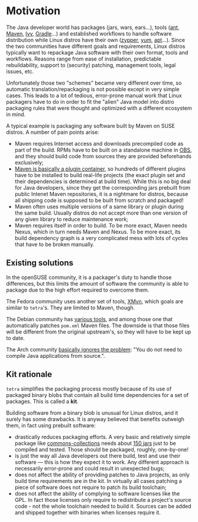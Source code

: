 # Motivation

The Java developer world has packages (jars, wars, ears...), tools ([ant](http://ant.apache.org/), [Maven](http://maven.apache.org/), [Ivy](http://ant.apache.org/ivy/), [Gradle](http://www.gradle.org/)...) and established workflows to handle software distribution while Linux distros have their own ([zypper](http://en.opensuse.org/Portal:Zypper), [yum](http://en.wikipedia.org/wiki/Yellowdog_Updater,_Modified), [apt](http://en.wikipedia.org/wiki/Advanced_Packaging_Tool)...). Since the two communities have different goals and requirements, Linux distros typically want to repackage Java software with their own format, tools and workflows. Reasons range from ease of installation, predictable rebuildability, support to (security) patching, management tools, legal issues, etc.

Unfortunately those two "schemes" became very different over time, so automatic translation/repackaging is not possible except in very simple cases. This leads to a lot of tedious, error-prone manual work that Linux packagers have to do in order to fit the "alien" Java model into distro packaging rules that were thought and optimized with a different ecosystem in mind.

A typical example is packaging any software built by Maven on SUSE distros. A number of pain points arise:

* Maven requires Internet access and downloads precompiled code as part of the build. RPMs have to be built on a standalone machine in [OBS](http://en.opensuse.org/openSUSE:Build_Service), and they should build code from sources they are provided beforehands exclusively;
* [Maven is basically a plugin container](http://maven.apache.org/plugins/), so hundreds of different plugins have to be installed to build real-life projects (the exact plugin set and their dependencies is determined at build time). While this is no big deal for Java developers, since they get the corresponding jars prebuilt from public Intenet Maven repositories, it is a nightmare for distros, because all shipping code is supposed to be built from scratch and packaged!
* Maven often uses multiple versions of a same library or plugin during the same build. Usually distros do not accept more than one version of any given library to reduce maintenance work;
* Maven requires itself in order to build. To be more exact, Maven needs Nexus, which in turn needs Maven and Nexus. To be more exact, its build dependency graph is a very complicated mess with lots of cycles that have to be broken manually.

## Existing solutions

In the openSUSE community, it is a packager's duty to handle those differences, but this limits the amount of software the community is able to package due to the high effort required to overcome them.

The Fedora community uses another set of tools, [XMvn](http://mizdebsk.fedorapeople.org/xmvn/site/), which goals are similar to `tetra`'s. They are limited to Maven, though.

The Debian community has [various tools](https://wiki.debian.org/Java/Packaging), and among those one that automatically patches `pom.xml` Maven files. The downside is that those files will be different from the original upstream's, so they will have to be kept up to date.

The Arch community [basically ignores the problem](https://wiki.archlinux.org/index.php/Java_Package_Guidelines): "You do not need to compile Java applications from source.".

## Kit rationale

`tetra` simplifies the packaging process mostly because of its use of packaged binary blobs that contain all build time dependencies for a set of packages. This is called a **kit**.

Building software from a binary blob is unusual for Linux distros, and it surely has some drawbacks. It is anyway believed that benefits outweigh them, in fact using prebuilt software:

* drastically reduces packaging efforts. A very basic and relatively simple package like [commons-collections](http://commons.apache.org/proper/commons-collections/) needs about [150 jars](https://build.opensuse.org/package/show/home:SilvioMoioli/myproject-kit) just to be compiled and tested. Those should be packaged, roughly, one-by-one!
* is just the way all Java developers out there build, test and use their software — this is how they expect it to work. Any different approach is necessarily error-prone and could result in unexpected bugs;
* does not affect the ability of providing patches to Java projects, as only build time requirements are in the kit. In virtually all cases patching a piece of software does not require to patch its build toolchain;
* does not affect the ability of complying to software licenses like the GPL. In fact those licenses only require to redistribute a project's source code - not the whole toolchain needed to build it. Sources can be added and shipped together with binaries when licenses require it.

